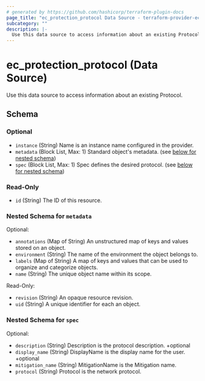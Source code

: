 ```yaml
---
# generated by https://github.com/hashicorp/terraform-plugin-docs
page_title: "ec_protection_protocol Data Source - terraform-provider-ec"
subcategory: ""
description: |-
  Use this data source to access information about an existing Protocol.
---
```


# ec_protection_protocol (Data Source)

Use this data source to access information about an existing Protocol.



<!-- schema generated by tfplugindocs -->
## Schema

### Optional

- `instance` (String) Name is an instance name configured in the provider.
- `metadata` (Block List, Max: 1) Standard object's metadata. (see [below for nested schema](#nestedblock--metadata))
- `spec` (Block List, Max: 1) Spec defines the desired protocol. (see [below for nested schema](#nestedblock--spec))

### Read-Only

- `id` (String) The ID of this resource.

<a id="nestedblock--metadata"></a>
### Nested Schema for `metadata`

Optional:

- `annotations` (Map of String) An unstructured map of keys and values stored on an object.
- `environment` (String) The name of the environment the object belongs to.
- `labels` (Map of String) A map of keys and values that can be used to organize and categorize objects.
- `name` (String) The unique object name within its scope.

Read-Only:

- `revision` (String) An opaque resource revision.
- `uid` (String) A unique identifier for each an object.


<a id="nestedblock--spec"></a>
### Nested Schema for `spec`

Optional:

- `description` (String) Description is the protocol description.
+optional
- `display_name` (String) DisplayName is the display name for the user.
+optional
- `mitigation_name` (String) MitigationName is the Mitigation name.
- `protocol` (String) Protocol is the network protocol.
